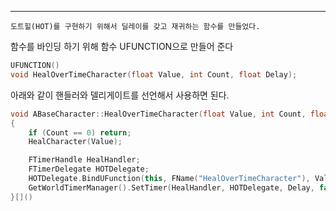 ---
	도트힐(HOT)를 구현하기 위해서 딜레이를 갖고 재귀하는 함수를 만들었다. 

함수를 바인딩 하기 위해 함수 UFUNCTION으로 만들어 준다
```cpp
UFUNCTION()
void HealOverTimeCharacter(float Value, int Count, float Delay);
```

아래와 같이 핸들러와 델리게이트를 선언해서 사용하면 된다.
```cpp
void ABaseCharacter::HealOverTimeCharacter(float Value, int Count, float Delay)
{
	if (Count == 0) return;
	HealCharacter(Value);

	FTimerHandle HealHandler;
	FTimerDelegate HOTDelegate;
	HOTDelegate.BindUFunction(this, FName("HealOverTimeCharacter"), Value, Count - 1, Delay);
	GetWorldTimerManager().SetTimer(HealHandler, HOTDelegate, Delay, false);
}[]()
```